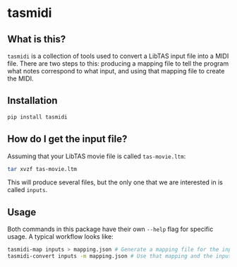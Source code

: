 # tasmidi

## What is this?

`tasmidi` is a collection of tools used to convert a LibTAS input file into a MIDI file. There are two steps to this: producing a mapping file to tell the program what notes correspond to what input, and using that mapping file to create the MIDI.

## Installation

```bash
pip install tasmidi
```

## How do I get the input file?

Assuming that your LibTAS movie file is called `tas-movie.ltm`:

```bash
tar xvzf tas-movie.ltm
```

This will produce several files, but the only one that we are interested in is called `inputs`.

## Usage

Both commands in this package have their own `--help` flag for specific usage. A typical workflow looks like:

```bash
tasmidi-map inputs > mapping.json # Generate a mapping file for the inputs
tasmidi-convert inputs -m mapping.json # Use that mapping and the input file to create a MIDI
```
